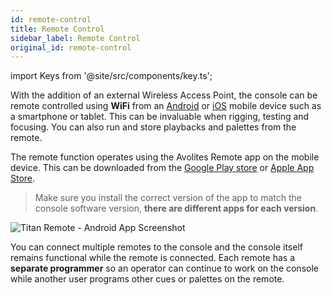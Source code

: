 ```yaml
---
id: remote-control
title: Remote Control
sidebar_label: Remote Control
original_id: remote-control
---
```


import Keys from '@site/src/components/key.ts';

With the addition of an external Wireless Access Point, the console can
be remote controlled using <strong>WiFi</strong> from an [Android]((https://play.google.com/store/apps/developer?id=Avolites+Ltd)) or [iOS](https://apps.apple.com/us/developer/avolites-ltd/id688791177#see-all/i-phone-apps) mobile device
such as a smartphone or tablet. This can be invaluable when rigging,
testing and focusing. You can also run and store playbacks and palettes
from the remote.

The remote function operates using the Avolites Remote app on the mobile
device. This can be downloaded from the [Google Play store](https://play.google.com/store/apps/developer?id=Avolites+Ltd) or [Apple App
Store](https://apps.apple.com/us/developer/avolites-ltd/id688791177#see-all/i-phone-apps).

> Make sure you install the correct version of the app to match the
console software version, <strong>there are different apps for each version</strong>.

![Titan Remote - Android App Screenshot](/docs/images/Fixture-View-in-Titan-Remote-Android-App.png)

You can connect multiple remotes to the console and the console itself
remains functional while the remote is connected. Each remote has a
<strong>separate programmer</strong> so an operator can continue to work on the console
while another user programs other cues or palettes on the remote.